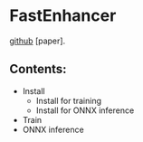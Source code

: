 # FastEnhancer

[github](https://github.com/aask1357/fastenhancer) [paper].

## Contents:

* Install
  * Install for training
  * Install for ONNX inference
* Train
* ONNX inference
